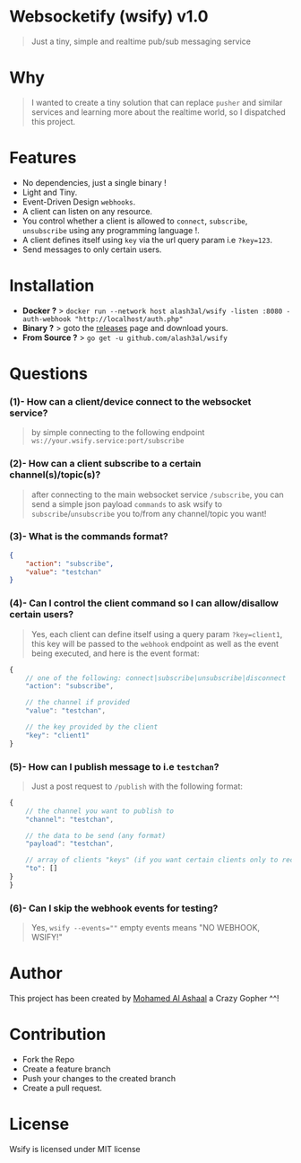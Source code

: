 Websocketify (wsify) v1.0
=========================
> Just a tiny, simple and realtime pub/sub messaging service

Why
====
> I wanted to create a tiny solution that can replace `pusher` and similar services and learning more about the realtime world, so I dispatched this project.

Features
================
- No dependencies, just a single binary !
- Light and Tiny.
- Event-Driven Design `webhooks`.
- A client can listen on any resource.
- You control whether a client is allowed to `connect`, `subscribe`, `unsubscribe` using any programming language !.
- A client defines itself using `key` via the url query param i.e `?key=123`.
- Send messages to only certain users.


Installation
==============
- **Docker ?** > `docker run --network host alash3al/wsify -listen :8080 -auth-webhook "http://localhost/auth.php"`   
- **Binary ?** > goto the [releases](https://github.com/alash3al/wsify/releases) page and download yours.
- **From Source ?** > `go get -u github.com/alash3al/wsify`

Questions
==========

### (1)- How can a client/device connect to the websocket service?
> by simple connecting to the following endpoint `ws://your.wsify.service:port/subscribe`

### (2)- How can a client subscribe to a certain channel(s)/topic(s)?
> after connecting to the main websocket service `/subscribe`, you can send a simple json payload `commands` to ask wsify to `subscribe`/`unsubscribe` you to/from any channel/topic you want!

### (3)- What is the commands format?
>
```json
{
	"action": "subscribe",
	"value": "testchan"
}

```

### (4)- Can I control the client command so I can allow/disallow certain users?
> Yes, each client can define itself using a query param `?key=client1`, this key will be passed to the `webhook` endpoint
as well as the event being executed, and here is the event format:
```javascript
{
	// one of the following: connect|subscribe|unsubscribe|disconnect
	"action": "subscribe",

	// the channel if provided
	"value": "testchan",

	// the key provided by the client
	"key": "client1"
}
```

### (5)- How can I publish message to i.e `testchan`?
> Just a post request to `/publish` with the following format:
```javascript
{
	// the channel you want to publish to
	"channel": "testchan",

	// the data to be send (any format)
	"payload": "testchan",

	// array of clients "keys" (if you want certain clients only to receive the message)
	"to": []
}
}
```

### (6)- Can I skip the webhook events for testing?
> Yes, `wsify --events=""` empty events means "NO WEBHOOK, WSIFY!"

Author
=============
This project has been created by [Mohamed Al Ashaal](http://github.com/alash3al) a Crazy Gopher ^^!

Contribution
=============
- Fork the Repo
- Create a feature branch
- Push your changes to the created branch
- Create a pull request.

License
=============
Wsify is licensed under MIT license
